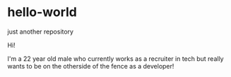 # hello-world
just another repository

Hi!

I'm a 22 year old male who currently works as a recruiter in tech but really wants to be on the otherside of the fence as a developer!
